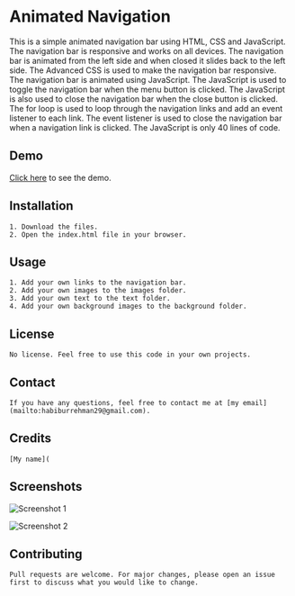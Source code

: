 # Animated Navigation
This is a simple animated navigation bar using HTML, CSS and JavaScript. 
The navigation bar is responsive and works on all devices.
The navigation bar is animated from the left side and when closed it slides back to the left side. The Advanced CSS is used to make the navigation bar responsive.
The navigation bar is animated using JavaScript. The JavaScript is used to toggle the navigation bar when the menu button is clicked. The JavaScript is also used to close the navigation bar when the close button is clicked. The for loop is used to loop through the navigation links and add an event listener to each link. The event listener is used to close the navigation bar when a navigation link is clicked. The JavaScript is only 40 lines of code.
    
## Demo
[Click here](https://habiburrehmanbhattii.github.io/Animated-Navigation/) to see the demo.

## Installation
    1. Download the files.
    2. Open the index.html file in your browser.

## Usage
    1. Add your own links to the navigation bar.
    2. Add your own images to the images folder.
    3. Add your own text to the text folder.
    4. Add your own background images to the background folder.

## License
    No license. Feel free to use this code in your own projects.

## Contact
    If you have any questions, feel free to contact me at [my email](mailto:habiburrehman29@gmail.com).

## Credits
    [My name](

## Screenshots
![Screenshot 1](https://user-images.githubusercontent.com/109253977/192912992-469e85f3-263d-437d-8be2-2e7e62aee766.png)

![Screenshot 2](https://user-images.githubusercontent.com/109253977/192913023-d64c3b42-fb8e-4fd7-9778-451496cd998d.png)


## Contributing
    Pull requests are welcome. For major changes, please open an issue first to discuss what you would like to change.
